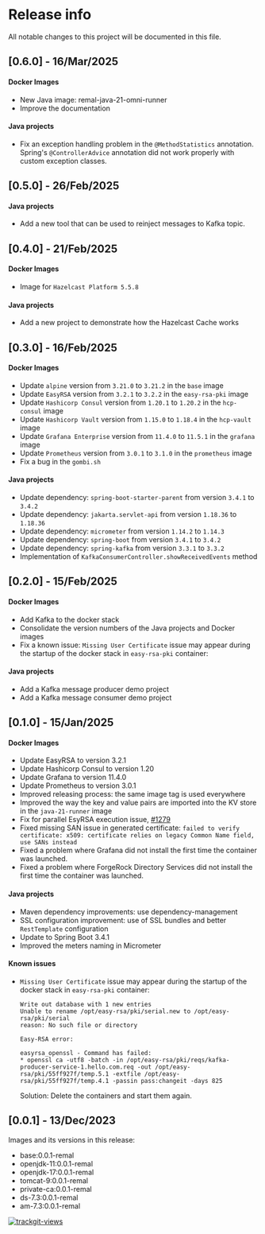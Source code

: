 # Release info

All notable changes to this project will be documented in this file.

## [0.6.0] - 16/Mar/2025
#### Docker Images
* New Java image: remal-java-21-omni-runner
* Improve the documentation

#### Java projects
* Fix an exception handling problem in the `@MethodStatistics` annotation. Spring's `@ControllerAdvice` annotation did not work properly with custom exception classes. 

## [0.5.0] - 26/Feb/2025
#### Java projects
* Add a new tool that can be used to reinject messages to Kafka topic.

## [0.4.0] - 21/Feb/2025
#### Docker Images
* Image for `Hazelcast Platform 5.5.8`

#### Java projects
* Add a new project to demonstrate how the Hazelcast Cache works

## [0.3.0] - 16/Feb/2025
#### Docker Images
* Update `alpine` version from `3.21.0` to `3.21.2` in the `base` image
* Update `EasyRSA` version from `3.2.1` to `3.2.2` in the `easy-rsa-pki` image
* Update `Hashicorp Consul` version from `1.20.1` to `1.20.2` in the `hcp-consul` image
* Update `Hashicorp Vault` version from `1.15.0` to `1.18.4` in the `hcp-vault` image
* Update `Grafana Enterprise` version from `11.4.0` to `11.5.1` in the `grafana` image
* Update `Prometheus` version from `3.0.1` to `3.1.0` in the `prometheus` image
* Fix a bug in the  `gombi.sh`

#### Java projects
* Update dependency: `spring-boot-starter-parent` from version `3.4.1` to `3.4.2`
* Update dependency: `jakarta.servlet-api` from version `1.18.36` to `1.18.36`
* Update dependency: `micrometer` from version `1.14.2` to `1.14.3`
* Update dependency: `spring-boot` from version `3.4.1` to `3.4.2`
* Update dependency: `spring-kafka` from version `3.3.1` to `3.3.2`
* Implementation of `KafkaConsumerController.showReceivedEvents` method

## [0.2.0] - 15/Feb/2025
#### Docker Images
* Add Kafka to the docker stack
* Consolidate the version numbers of the Java projects and Docker images
* Fix a known issue: `Missing User Certificate` issue may appear during the startup of the docker stack in `easy-rsa-pki` container:

#### Java projects
* Add a Kafka message producer demo project
* Add a Kafka message consumer demo project

## [0.1.0] - 15/Jan/2025
#### Docker Images
* Update EasyRSA to version 3.2.1
* Update Hashicorp Consul to version 1.20
* Update Grafana to  version 11.4.0
* Update Prometheus to version 3.0.1
* Improved releasing process: the same image tag is used everywhere
* Improved the way the key and value pairs are imported into the KV store in the `java-21-runner` image
* Fix for parallel EsyRSA execution issue, [#1279](https://github.com/OpenVPN/easy-rsa/issues/1279)
* Fixed missing SAN issue in generated certificate: `failed to verify certificate: x509: certificate relies on legacy Common Name field, use SANs instead`
* Fixed a problem where Grafana did not install the first time the container was launched.
* Fixed a problem where ForgeRock Directory Services did not install the first time the container was launched.
 
#### Java projects
* Maven dependency improvements: use dependency-management
* SSL configuration improvement: use of SSL bundles and better `RestTemplate` configuration
* Update to Spring Boot 3.4.1
* Improved the meters naming in Micrometer

#### Known issues
* `Missing User Certificate` issue may appear during the startup of the docker stack in `easy-rsa-pki` container:
  ~~~
  Write out database with 1 new entries
  Unable to rename /opt/easy-rsa/pki/serial.new to /opt/easy-rsa/pki/serial
  reason: No such file or directory

  Easy-RSA error:

  easyrsa_openssl - Command has failed:
  * openssl ca -utf8 -batch -in /opt/easy-rsa/pki/reqs/kafka-producer-service-1.hello.com.req -out /opt/easy-rsa/pki/55ff927f/temp.5.1 -extfile /opt/easy-rsa/pki/55ff927f/temp.4.1 -passin pass:changeit -days 825
  ~~~
  Solution: Delete the containers and start them again.

## [0.0.1] - 13/Dec/2023
Images and its versions in this release:
* base:0.0.1-remal
* openjdk-11:0.0.1-remal
* openjdk-17:0.0.1-remal
* tomcat-9:0.0.1-remal
* private-ca:0.0.1-remal
* ds-7.3:0.0.1-remal
* am-7.3:0.0.1-remal

<a href="https://trackgit.com">
  <img src="https://us-central1-trackgit-analytics.cloudfunctions.net/token/ping/lcfhkdub7k2lpj33n2cl" alt="trackgit-views" />
</a>
